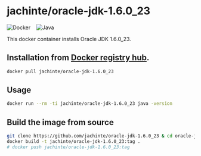 # jachinte/oracle-jdk-1.6.0_23

![Docker](http://s32.postimg.org/cs6e5svtd/docker.png)&nbsp;&nbsp;&nbsp;&nbsp;![Java](https://s26.postimg.org/du4zkjzmh/java-logo.jpg)

This docker container installs Oracle JDK 1.6.0_23.

## Installation from [Docker registry hub](https://hub.docker.com/r/jachinte/oracle-jdk-1.6.0_23/).

```bash
docker pull jachinte/oracle-jdk-1.6.0_23
```

## Usage

```bash
docker run --rm -ti jachinte/oracle-jdk-1.6.0_23 java -version
```

## Build the image from source

```bash
git clone https://github.com/jachinte/oracle-jdk-1.6.0_23 & cd oracle-jdk-1.6.0_23
docker build -t jachinte/oracle-jdk-1.6.0_23:tag .
# docker push jachinte/oracle-jdk-1.6.0_23:tag
```
